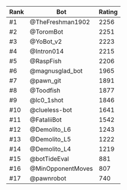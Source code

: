 Rank|Bot|Rating
---|---|---
#1|@TheFreshman1902|2256
#2|@ToromBot|2251
#3|@YoBot_v2|2223
#4|@Intron014|2215
#5|@RaspFish|2206
#6|@magnusglad_bot|1965
#7|@pawn_git|1891
#8|@Toodfish|1877
#9|@lc0_1shot|1846
#10|@clueless-bot|1641
#11|@FataliiBot|1542
#12|@Demolito_L6|1243
#13|@Demolito_L5|1222
#14|@Demolito_L4|1219
#15|@botTideEval|881
#16|@MinOpponentMoves|807
#17|@pawnrobot|740
